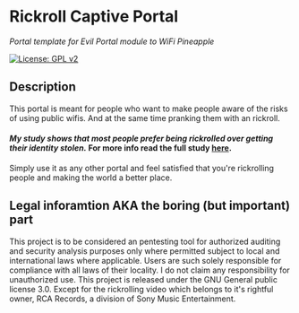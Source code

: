 # Rickroll Captive Portal
_Portal template for Evil Portal module to WiFi Pineapple_

[![License: GPL v2](https://img.shields.io/badge/License-GPL%20v2-blue.svg)](https://www.gnu.org/licenses/old-licenses/gpl-2.0.en.html)

## Description
This portal is meant for people who want to make people aware of the risks of using public wifis. And at the same time pranking them with an rickroll.

#### _My study shows that most people prefer being rickrolled over getting their identity stolen._ For more info read the full study [here](https://youtu.be/dQw4w9WgXcQ).

Simply use it as any other portal and feel satisfied that you're rickrolling people and making the world a better place.

## Legal inforamtion AKA the boring (but important) part
This project is to be considered an pentesting tool for authorized auditing and security analysis purposes only where permitted subject to local and international laws where applicable. Users are such solely responsible for compliance with all laws of their locality. I do not claim any responsibility for unauthorized use. This project is released under the GNU General public license 3.0. Except for the rickrolling video which belongs to it's rightful owner, RCA Records, a division of Sony Music Entertainment.
